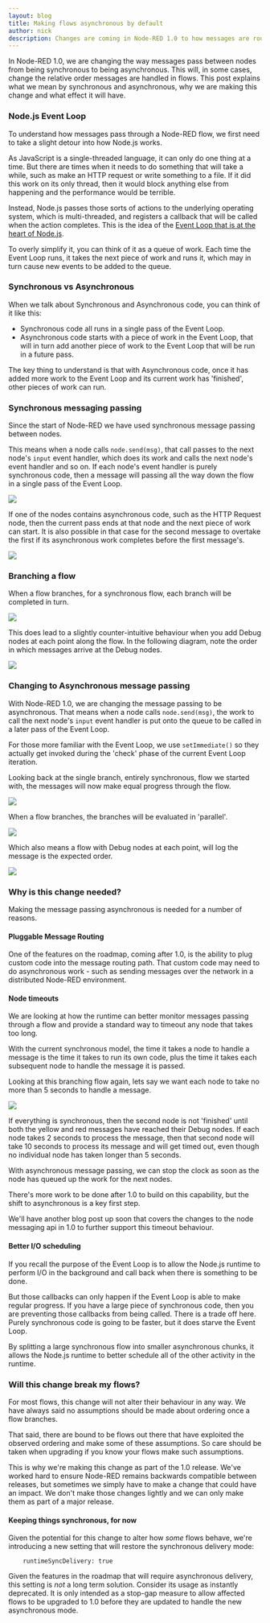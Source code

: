 ```yaml
---
layout: blog
title: Making flows asynchronous by default
author: nick
description: Changes are coming in Node-RED 1.0 to how messages are routed in a flow. Find out what its means to go asynchronous.
---
```


In Node-RED 1.0, we are changing the way messages pass between nodes from being
synchronous to being asynchronous. This will, in some cases, change the relative
order messages are handled in flows. This post explains what we mean by synchronous
and asynchronous, why we are making this change and what effect it will have.

### Node.js Event Loop

To understand how messages pass through a Node-RED flow, we first need to take
a slight detour into how Node.js works.

As JavaScript is a single-threaded language, it can only do one thing at a time.
But there are times when it needs to do something that will take a while, such
as make an HTTP request or write something to a file. If it did this work on its
only thread, then it would block anything else from happening and the performance
would be terrible.

Instead, Node.js passes those sorts of actions to the underlying operating system,
which is multi-threaded, and registers a callback that will be called when the
action completes. This is the idea of the [Event Loop that is at the heart of Node.js](https://nodejs.org/uk/docs/guides/event-loop-timers-and-nexttick/).

To overly simplify it, you can think of it as a queue of work. Each time the Event
Loop runs, it takes the next piece of work and runs it, which may in turn cause
new events to be added to the queue.


### Synchronous vs Asynchronous

When we talk about Synchronous and Asynchronous code, you can think of it like this:

 - Synchronous code all runs in a single pass of the Event Loop.
 - Asynchronous code starts with a piece of work in the Event Loop, that will in
   turn add another piece of work to the Event Loop that will be run in a future
   pass.

The key thing to understand is that with Asynchronous code, once it has added more
work to the Event Loop and its current work has 'finished', other pieces of work
can run.

### Synchronous messaging passing

Since the start of Node-RED we have used synchronous message passing between nodes.

This means when a node calls `node.send(msg)`, that call passes to the next node's
`input` event handler, which does its work and calls the next node's event handler
and so on. If each node's event handler is purely synchronous code, then a message
will passing all the way down the flow in a single pass of the Event Loop.

![](/blog/content/images/2019/08/flow1.svg)

If one of the nodes contains asynchronous code, such as the HTTP Request node,
then the current pass ends at that node and the next piece of work can
start. It is also possible in that case for the second message to overtake the
first if its asynchronous work completes before the first message's.

![](/blog/content/images/2019/08/flow1-node-async.svg)

### Branching a flow

When a flow branches, for a synchronous flow, each branch will be completed in turn.

![](/blog/content/images/2019/08/flow2.svg)

This does lead to a slightly counter-intuitive behaviour when you add Debug
nodes at each point along the flow. In the following diagram, note the order
in which messages arrive at the Debug nodes.

![](/blog/content/images/2019/08/flow4.svg)

### Changing to Asynchronous message passing

With Node-RED 1.0, we are changing the message passing to be asynchronous. That
means when a node calls `node.send(msg)`, the work to call the next node's `input`
event handler is put onto the queue to be called in a later pass of the Event Loop.

For those more familiar with the Event Loop, we use `setImmediate()` so they
actually get invoked during the 'check' phase of the current Event Loop iteration.

Looking back at the single branch, entirely synchronous, flow we started with, the
messages will now make equal progress through the flow.

![](/blog/content/images/2019/08/flow1-async.svg)

When a flow branches, the branches will be evaluated in 'parallel'.

![](/blog/content/images/2019/08/flow2-async.svg)

Which also means a flow with Debug nodes at each point, will log the message
is the expected order.

![](/blog/content/images/2019/08/flow4-async.svg)

### Why is this change needed?

Making the message passing asynchronous is needed for a number of reasons.

#### Pluggable Message Routing

One of the features on the roadmap, coming after 1.0, is the ability to plug
custom code into the message routing path. That custom code may need to do
asynchronous work - such as sending messages over the network in a distributed
Node-RED environment.

#### Node timeouts

We are looking at how the runtime can better monitor messages passing through a
flow and provide a standard way to timeout any node that takes too long.

With the current synchronous model, the time it takes a node to handle a message
is the time it takes to run its own code, plus the time it takes each subsequent
node to handle the message it is passed.

Looking at this branching flow again, lets say we want each node to take no more than
5 seconds to handle a message.

![](/blog/content/images/2019/08/flow2.svg)

If everything is synchronous, then the second node is not 'finished' until both
the yellow and red messages have reached their Debug nodes. If each node takes
2 seconds to process the message, then that second node will take 10 seconds
to process its message and will get timed out, even though no individual node
has taken longer than 5 seconds.

With asynchronous message passing, we can stop the clock as soon as the node has
queued up the work for the next nodes.

There's more work to be done after 1.0 to build on this capability, but the shift
to asynchronous is a key first step.

We'll have another blog post up soon that covers the changes to the node messaging
api in 1.0 to further support this timeout behaviour.

#### Better I/O scheduling

If you recall the purpose of the Event Loop is to allow the Node.js runtime to
perform I/O in the background and call back when there is something to be done.

But those callbacks can only happen if the Event Loop is able to make regular
progress. If you have a large piece of synchronous code, then you are preventing
those callbacks from being called. There is a trade off here. Purely synchronous
code is going to be faster, but it does starve the Event Loop.

By splitting a large synchronous flow into smaller asynchronous chunks, it allows
the Node.js runtime to better schedule all of the other activity in the runtime.


### Will this change break my flows?

For most flows, this change will not alter their behaviour in any way. We have
always said no assumptions should be made about ordering once a flow branches.

That said, there are bound to be flows out there that have exploited the observed
ordering and make some of these assumptions. So care should be taken when upgrading
if you know your flows make such assumptions.

This is why we're making this change as part of the 1.0 release. We've worked
hard to ensure Node-RED remains backwards compatible between releases, but sometimes
we simply have to make a change that could have an impact. We don't make those
changes lightly and we can only make them as part of a major release.


#### Keeping things synchronous, for now

Given the potential for this change to alter how *some* flows behave, we're
introducing a new setting that will restore the synchronous delivery mode:

```
    runtimeSyncDelivery: true
```

Given the features in the roadmap that will require asynchronous delivery, this
setting is *not* a long term solution. Consider its usage as instantly deprecated.
It is only intended as a stop-gap measure to allow affected flows to be upgraded
to 1.0 before they are updated to handle the new asynchronous mode.
